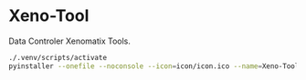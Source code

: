 # Xeno-Tool
Data Controler Xenomatix Tools.
```bash
./.venv/scripts/activate
pyinstaller --onefile --noconsole --icon=icon/icon.ico --name=Xeno-Tool xenomatix_v1.0.1.py
```